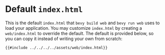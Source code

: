 # Default `index.html`

<style>
/*
The syntax highlighter theme makes nested languages slightly transparent. This makes it hard to
read CSS and JS embedded in HTML, so we disable it.
*/
.xml .javascript,
.xml .css {
  opacity: 1.0 !important;
}
</style>

This is the default `index.html` that `bevy build web` and `bevy run web` uses to load your application. You may customize `index.html` by creating a `web/index.html` to override the default. The default is provided below, so you can copy it instead of writing your own from scratch:

```html
{{#include ../../../../assets/web/index.html}}
```
